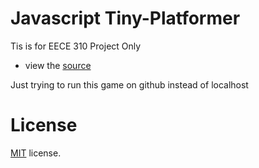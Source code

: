 

Javascript Tiny-Platformer
==========================
Tis is for EECE 310 Project Only

* view the [source](https://github.com/jakesgordon/javascript-tiny-platformer)

Just trying to run this game on github instead of localhost


License
=======

[MIT](http://en.wikipedia.org/wiki/MIT_License) license.

